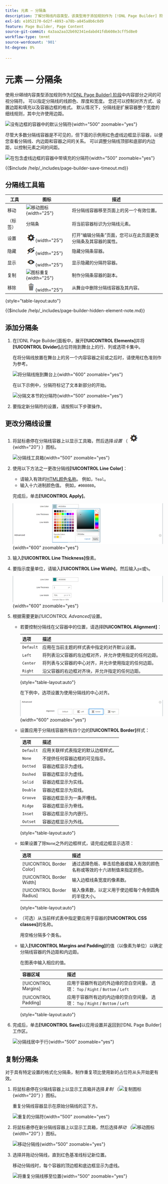 ```yaml
---
title: 元素 — 分隔条
description: 了解分隔线内容类型，该类型用于添加规则作为 [!DNL Page Builder] 阶段中内容部分之间的可视分隔符。
exl-id: e1052170-6d2f-4893-a78b-a845a8b6c0d9
feature: Page Builder, Page Content
source-git-commit: 4a3aa2aa32b692341edabd41fdb608e3cff5d8e0
workflow-type: tm+mt
source-wordcount: '901'
ht-degree: 0%

---
```


# 元素 — 分隔条

使用&#x200B;_分隔线_&#x200B;内容类型添加规则作为[[!DNL Page Builder] 阶段](workspace.md#stage)中内容部分之间的可视分隔符。 可以指定分隔线的线颜色、厚度和宽度。 您还可以控制对齐方式、设置边距和填充以及容器边框的格式。 默认情况下，分隔线是扩展容器整个宽度的细线规则，其中允许使用边距。

![没有边框的容器中的默认分隔符](./assets/pb-elements-divider-default.png){width="500" zoomable="yes"}

尽管大多数分隔线容器是不可见的，但下面的示例用红色虚线边框显示容器，以便您查看分隔线、内边距和容器之间的关系。 可以调整分隔线顶部和底部的内边距，以控制元素之间的间距。

![在包含虚线边框的容器中带填充的分隔符](./assets/pb-elements-divider-default-border-dashed.png){width="500" zoomable="yes"}

{{$include /help/_includes/page-builder-save-timeout.md}}

## 分隔线工具箱

| 工具 | 图标 | 描述 |
| ---- | --------------------| ------------|
| 移动 | ![移动图标](./assets/pb-icon-move.png){width="25"} | 将分隔线容器移至页面上的另一个有效位置。 |
| （标签） | 分隔条 | 将当前容器标识为分隔线元素。 |
| 设置 | ![设置图标](./assets/pb-icon-settings.png){width="25"} | 打开“编辑分隔条”页面，您可以在此页面更改分隔条及其容器的属性。 |
| 隐藏 | ![隐藏图标](./assets/pb-icon-hide.png){width="25"} | 隐藏分隔条容器。 |
| 显示 | ![显示图标](./assets/pb-icon-show.png){width="25"} | 显示隐藏的分隔符容器。 |
| 复制 | ![图标重复](./assets/pb-icon-duplicate.png){width="25"} | 制作分隔条容器的副本。 |
| 移除 | ![删除图标](./assets/pb-icon-remove.png){width="25"} | 从舞台中删除分隔线容器及其内容。 |

{style="table-layout:auto"}

{{$include /help/_includes/page-builder-hidden-element-note.md}}

## 添加分隔条

1. 在[!DNL Page Builder]面板中，展开&#x200B;**[!UICONTROL Elements]**&#x200B;并将&#x200B;**[!UICONTROL Divider]**&#x200B;占位符拖到舞台上的行、列或选项卡集中。

   在将分隔线放置在舞台上的另一个内容容器之前或之后时，请使用红色准则作为参考。

   ![将分隔线拖到舞台上](./assets/pb-elements-divider-drag.png){width="600" zoomable="yes"}

   在以下示例中，分隔符标记了文本新部分的开始。

   ![分隔文本节的分隔符](./assets/pb-elements-dividers-multiple-text-row.png){width="500" zoomable="yes"}

1. 要指定新分隔符的设置，请按照以下步骤操作。

## 更改分隔线设置

1. 将鼠标悬停在分隔线容器上以显示工具箱，然后选择&#x200B;_设置_ （ ![设置图标](./assets/pb-icon-settings.png){width="20"} ）图标。

   ![分隔线工具箱](./assets/pb-elements-divider-toolbox.png){width="500" zoomable="yes"}

1. 使用以下方法之一更改分隔线&#x200B;**[!UICONTROL Line Color]**：

   - 请输入有效的[HTML颜色名称][1]。 例如，`Teal`。
   - 输入十六进制颜色值。 例如，`#008080`。

   完成后，单击&#x200B;**[!UICONTROL Apply]**。

   ![设置线条颜色](./assets/pb-elements-divider-settings-line-color.png){width="600" zoomable="yes"}

1. 输入&#x200B;**[!UICONTROL Line Thickness]**&#x200B;像素。

1. 要指示度量单位，请输入&#x200B;**[!UICONTROL Line Width]**，然后输入`px`或`%`。

   ![设置线条颜色、粗细和宽度](./assets/pb-elements-divider-settings-line-color-thickness-width.png){width="600" zoomable="yes"}

1. 根据需要更新&#x200B;_[!UICONTROL Advanced]_&#x200B;设置。

   - 若要控制分隔线在父容器中的位置，请选择&#x200B;**[!UICONTROL Alignment]**：

     | 选项 | 描述 |
     | ------ | ----------- |
     | `Default` | 应用在当前主题的样式表中指定的对齐默认设置。 |
     | `Left` | 将列表沿父容器的左边框对齐，并允许使用指定的任何边距。 |
     | `Center` | 将列表与父容器的中心对齐，并允许使用指定的任何边距。 |
     | `Right` | 沿父容器的右边框对齐块，并允许指定的任何边距。 |

     {style="table-layout:auto"}

     在下例中，选项设置为使用分隔线的中心对齐。

     ![中心对齐的分隔符](./assets/pb-elements-divider-settings-advanced-alignment-center.png){width="600" zoomable="yes"}

   - 设置应用于分隔线容器所有四个边的&#x200B;**[!UICONTROL Border]**&#x200B;样式：

     | 选项 | 描述 |
     | ------ | ----------- |
     | `Default` | 应用关联样式表指定的默认边框样式。 |
     | `None` | 不提供任何容器边框的可见指示。 |
     | `Dotted` | 容器边框显示为虚线。 |
     | `Dashed` | 容器边框显示为虚线。 |
     | `Solid` | 容器边框显示为实线。 |
     | `Double` | 容器边框显示为双线。 |
     | `Groove` | 容器边框显示为一条开槽线。 |
     | `Ridge` | 容器边框显示为脊线。 |
     | `Inset` | 容器边框显示为内嵌行。 |
     | `Outset` | 容器边框显示为外线。 |

     {style="table-layout:auto"}

   - 如果设置了除`None`之外的边框样式，请完成边框显示选项：

     | 选项 | 描述 |
     | ------ |------------ |
     | [!UICONTROL Border Color] | 通过选择色板、单击拾色器或输入有效的颜色名称或等效的十六进制值来指定颜色。 |
     | [!UICONTROL Border Width] | 输入边框线条宽度的像素数。 |
     | [!UICONTROL Border Radius] | 输入像素数，以定义用于使边框每个角倒圆角的半径大小。 |

     {style="table-layout:auto"}

   - （可选）从当前样式表中指定要应用于容器的&#x200B;**[!UICONTROL CSS classes]**&#x200B;的名称。

     用空格分隔多个类名。

   - 输入&#x200B;**[!UICONTROL Margins and Padding]**&#x200B;的值（以像素为单位）以确定分隔线容器的外边距和内边距。

     在图表中输入相应的值。

     | 容器区域 | 描述 |
     | -------------- | ----------- |
     | [!UICONTROL Margins] | 应用于容器所有边的外边缘的空白空间量。 选项： `Top` / `Right` / `Bottom` / `Left` |
     | [!UICONTROL Padding] | 应用于容器所有边的内边缘的空白空间量。 选项： `Top` / `Right` / `Bottom` / `Left` |

     {style="table-layout:auto"}

1. 完成后，单击&#x200B;**[!UICONTROL Save]**&#x200B;以应用设置并返回到[!DNL Page Builder]工作区。

   ![分隔线居中于行](./assets/pb-elements-divider-settings-2px-centered.png){width="500" zoomable="yes"}

## 复制分隔条

对于具有特定设置的格式化分隔条，制作重复项比使用新的占位符从头开始更有效。

1. 将鼠标悬停在分隔线容器上以显示工具箱并选择&#x200B;_复制_ （![复制图标](./assets/pb-icon-duplicate.png){width="20"} ）图标。

   重复分隔线容器显示在原始分隔线的正下方。

   ![重复的分隔符](./assets/pb-elements-divider-duplicate.png){width="500" zoomable="yes"}

1. 将鼠标悬停在新分隔线容器上以显示工具箱，然后选择&#x200B;_移动_ （![移动图标](./assets/pb-icon-move.png){width="20"} ）图标。

   ![移动分隔线](./assets/pb-elements-divider-move.png){width="500" zoomable="yes"}

1. 选择并拖动分隔线，直到红色基准线标记新位置。

   移动分隔线时，每个容器的顶边框和底边框显示为虚线。

   ![将重复分隔线移至位置](./assets/pb-elements-divider-move-guideline.png){width="500" zoomable="yes"}

[1]: https://en.wikipedia.org/wiki/Web_colors

<!-- Last updated from includes: 2023-09-11 14:30:19 -->
